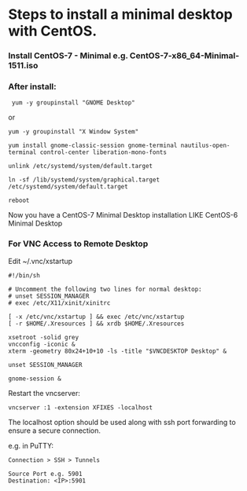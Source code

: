 # Steps to install a minimal desktop with CentOS.


### Install CentOS-7 - Minimal e.g. CentOS-7-x86_64-Minimal-1511.iso


### After install:
~~~~
 yum -y groupinstall "GNOME Desktop"
~~~~
or
~~~~
yum -y groupinstall "X Window System"

yum install gnome-classic-session gnome-terminal nautilus-open-terminal control-center liberation-mono-fonts
~~~~

~~~~
unlink /etc/systemd/system/default.target

ln -sf /lib/systemd/system/graphical.target /etc/systemd/system/default.target

reboot
~~~~

Now you have a CentOS-7 Minimal Desktop installation LIKE CentOS-6 Minimal Desktop


### For VNC Access to Remote Desktop

Edit ~/.vnc/xstartup


~~~~
#!/bin/sh

# Uncomment the following two lines for normal desktop:
# unset SESSION_MANAGER
# exec /etc/X11/xinit/xinitrc

[ -x /etc/vnc/xstartup ] && exec /etc/vnc/xstartup
[ -r $HOME/.Xresources ] && xrdb $HOME/.Xresources

xsetroot -solid grey
vncconfig -iconic &
xterm -geometry 80x24+10+10 -ls -title "$VNCDESKTOP Desktop" &

unset SESSION_MANAGER

gnome-session &
~~~~

Restart the vncserver:

~~~~
vncserver :1 -extension XFIXES -localhost
~~~~


The localhost option should be used along with ssh port forwarding to ensure a secure connection.

e.g. in PuTTY:

~~~~
Connection > SSH > Tunnels

Source Port e.g. 5901
Destination: <IP>:5901
~~~~
